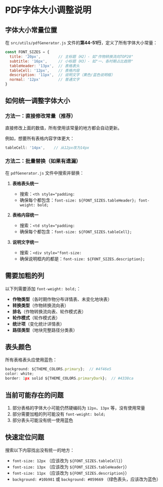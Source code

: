 # PDF字体大小调整说明

## 字体大小常量位置

在 `src/utils/pdfGenerator.js` 文件的**第44-51行**，定义了所有字体大小常量：

```javascript
const FONT_SIZES = {
  title: '20px',        // 主标题（H2）- 如"作物转换流向TOP20"
  subtitle: '16px',     // 小标题（H3）- 如"一、各时期占比趋势"
  tableHeader: '13px',  // 表格表头
  tableCell: '12px',    // 表格内容
  description: '11px',  // 说明文字（黄色/蓝色说明框）
  normal: '12px'        // 普通文字
}
```

## 如何统一调整字体大小

### 方法一：直接修改常量（推荐）

直接修改上面的数值，所有使用该常量的地方都会自动更新。

例如，想要所有表格内容字体更大：
```javascript
tableCell: '14px',    // 从12px改为14px
```

### 方法二：批量替换（如果有遗漏）

在 `pdfGenerator.js` 文件中搜索并替换：

1. **表格表头统一**
   - 搜索：`<th style="padding:`
   - 确保每个都包含：`font-size: ${FONT_SIZES.tableHeader}; font-weight: bold;`

2. **表格内容统一**
   - 搜索：`<td style="padding:`
   - 确保每个都包含：`font-size: ${FONT_SIZES.tableCell};`

3. **说明文字统一**
   - 搜索：`<div style="font-size:`
   - 确保说明框内的都是：`font-size: ${FONT_SIZES.description};`

## 需要加粗的列

以下列需要添加 `font-weight: bold;`：
- **作物类型**（各时期作物分布详情表、未变化地块表）
- **转换类型**（作物转换流向表）
- **排名**（作物转换流向表、轮作模式表）
- **轮作模式**（轮作模式表）
- **统计项**（变化统计详情表）
- **路径类型**（地块完整路径分类表）

## 表头颜色

所有表格表头应使用蓝色：
```javascript
background: ${THEME_COLORS.primary};  // #4f46e5
color: white;
border: 1px solid ${THEME_COLORS.primaryDark};  // #4338ca
```

## 当前可能存在的问题

1. 部分表格的字体大小可能仍然硬编码为 `12px`、`13px` 等，没有使用常量
2. 部分需要加粗的列可能没有 `font-weight: bold;`
3. 部分表头可能没有统一使用蓝色

## 快速定位问题

搜索以下内容找出没有统一的地方：
- `font-size: 12px` （应该改为 `${FONT_SIZES.tableCell}`）
- `font-size: 13px` （应该改为 `${FONT_SIZES.tableHeader}`）
- `font-size: 11px` （应该改为 `${FONT_SIZES.description}`）
- `background: #10b981` 或 `background: #059669` （绿色表头，应该改为蓝色）



